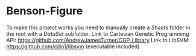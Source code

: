 # Benson-Figure
To make this project works you need to manually create a *Sheets* folder in the root with a *DataSet* subfolder.
Link to Cartesian Genetic Programming API: https://github.com/AndrewJamesTurner/CGP-Library
Link to LibSVM: https://github.com/cjlin1/libsvm (executable included)
